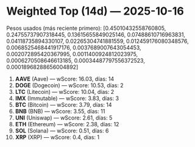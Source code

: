 # Weighted Top (14d) — 2025-10-16
Pesos usados (más reciente primero): [0.45010432558760805, 0.24755737907318445, 0.13615655849025146, 0.07488610716963831, 0.04118735894330107, 0.02265304741881559, 0.012459176080348576, 0.0068525468441917176, 0.0037689007643054453, 0.002072895420367995, 0.0011400924812023975, 0.0006270508646613185, 0.00034487797556372523, 0.00018968288656004892]
1. **AAVE** (Aave) — wScore: 16.03, días: 14
2. **DOGE** (Dogecoin) — wScore: 10.53, días: 2
3. **LTC** (Litecoin) — wScore: 10.04, días: 2
4. **IMX** (Immutable) — wScore: 3.83, días: 3
5. **BTC** (Bitcoin) — wScore: 3.79, días: 14
6. **BNB** (BNB) — wScore: 3.55, días: 11
7. **UNI** (Uniswap) — wScore: 2.61, días: 5
8. **ETH** (Ethereum) — wScore: 2.38, días: 12
9. **SOL** (Solana) — wScore: 0.51, días: 6
10. **XRP** (XRP) — wScore: 0.4, días: 1